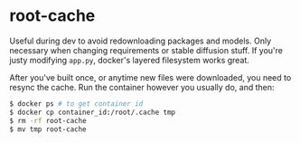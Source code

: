 # root-cache

Useful during dev to avoid redownloading packages and models.
Only necessary when changing requirements or stable diffusion stuff.
If you're justy modifying `app.py`, docker's layered filesystem
works great.

After you've built once, or anytime new files were downloaded,
you need to resync the cache.  Run the container however you
usually do, and then:

```bash
$ docker ps # to get container id
$ docker cp container_id:/root/.cache tmp
$ rm -rf root-cache
$ mv tmp root-cache
```
